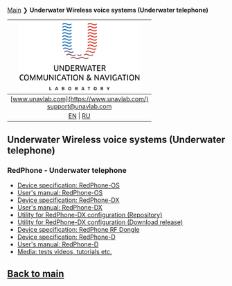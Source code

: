 [Main](/README.md) ❯ **Underwater Wireless voice systems (Underwater telephone)**

| ![logo](/documentation/sm_logo.png) |
| :---: |
| [www.unavlab.com](https://www.unavlab.com/) <br/> [support@unavlab.com](mailto:support@unavlab.com) |
| [EN](underwater_wireless_voice_systems_en.md) \| [RU](underwater_wireless_voice_systems_ru.md) |

## Underwater Wireless voice systems (Underwater telephone)
### RedPhone - Underwater telephone
* [Device specification: RedPhone-OS](/documentation/EN/RedPhone/RedPhone_OS_Specification_en.md)
* [User's manual: RedPhone-OS](/documentation/EN/RedPhone/RedPhone_OS_Users_manual_en.md)
* [Device specification: RedPhone-DX](/documentation/EN/RedPhone/RedPhone_DX_Specification_en.md)  
* [User's manual: RedPhone-DX](/documentation/EN/RedPhone/RedPhone_DX_Users_Manual_en.md)
* [Utility for RedPhone-DX configuration (Repository)](https://github.com/ucnl/RedPhoneDXConfig)
* [Utility for RedPhone-DX configuration (Download release)](https://github.com/ucnl/RedPhoneDXConfig/releases/download/1.0/RedPhoneDXConfig.zip)
* [Device specification: RedPhone RF Dongle](/documentation/EN/RedPhone/RedPhone_RF_Dongle_Specification_en.md)
* [Device specification: RedPhone-D](/documentation/EN/RedPhone/RedPhone_Specification_en.md)  
* [User's manual: RedPhone-D](/documentation/EN/RedPhone/RedPhone_Users_Manual_en.md)
* [Media: tests videos, tutorials etc.](/documentation/EN/RedPhone/media.md)

## [Back to main](README.md)
